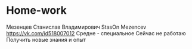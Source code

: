 # Home-work
Мезенцев Станислав Владимирович
StasOn Mezencev
https://vk.com/id518007012
Средне - специальное
Сейчас не работаю
Получить новые знания и опыт 

